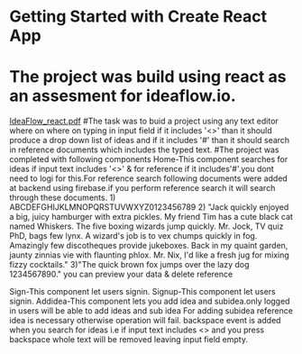 # Getting Started with Create React App

# The project was build using react as an assesment for ideaflow.io.

 [IdeaFlow_react.pdf](https://github.com/ItzSayyedFaraz/ideaflowProject/files/12489954/IdeaFlow_react.pdf)
#The task was to buid a project using any text editor where on where on typing in input field if it includes '<>'
 than it should produce a drop down list of ideas and if it includes '#' than it should search in reference documents which 
 includes the typed text.
#The project was completed with following components
 Home-This component searches for ideas if input text includes '<>' & for reference if it includes'#'.you dont need to logi for
this.For reference search following documents were added at backend using firebase.if you perform reference search it
      will search through these documents.
     1) ABCDEFGHIJKLMNOPQRSTUVWXYZ0123456789
     2) "Jack quickly enjoyed a big, juicy hamburger with extra pickles. My friend Tim has a cute black cat named Whiskers. The five boxing wizards jump quickly. Mr. Jock, TV quiz PhD, bags few lynx. A wizard's job is to vex chumps quickly in fog. Amazingly few discotheques provide jukeboxes. Back in my quaint garden, jaunty zinnias vie with flaunting phlox. Mr. Nix, I'd like a fresh jug for mixing fizzy cocktails."
     3)"The quick brown fox jumps over the lazy dog 1234567890."
     you can preview your data & delete reference
     
 Sign-This component let users signin.
 Signup-This component let users signin.
 Addidea-This component lets you add idea and subidea.only logged in users will be able to add ideas and sub idea
        For adding subidea reference idea is necessary otherwise operation will fail.
backspace event is added when you search for ideas i.e if input text includes <> and you press backspace whole text will be removed leaving input field empty.
